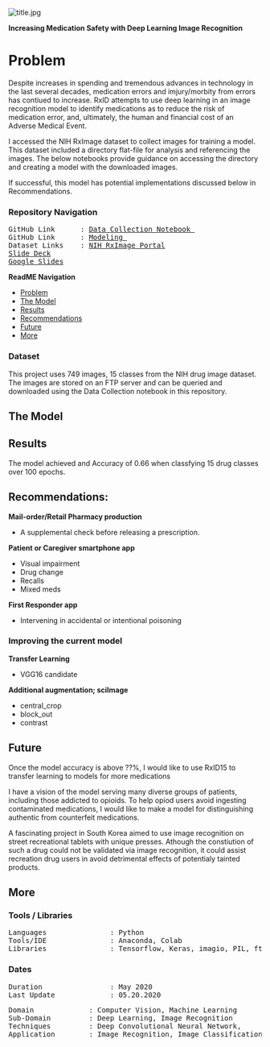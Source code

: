 ![title.jpg](https://github.com/a-woodbury/RxID/blob/master/Images/RxID-1.jpg)

**Increasing Medication Safety with Deep Learning Image Recognition**

# Problem

Despite increases in spending and tremendous advances in technology in the last several decades, medication errors and imjury/morbity from errors has contiued to increase. RxID attempts to use deep learning in an image recognition model to identify medications as to reduce the risk of medication error, and, ultimately, the human and financial cost of an Adverse Medical Event.

I accessed the NIH RxImage dataset to collect images for training a model. This dataset included a directory flat-file for analysis and referencing the images. The below notebooks provide guidance on accessing the directory and creating a model with the downloaded images.

If successful, this model has potential implementations discussed below in Recommendations. 

### Repository Navigation
<pre>
GitHub Link      : <a href=https://github.com/a-woodbury/RxID/blob/master/RxID15_Data_Collection.ipynb>Data Collection Notebook </a>
GitHub Link      : <a href=https://github.com/a-woodbury/RxID/blob/master/RxID15_Modeling.ipynb>Modeling </a>
Dataset Links    : <a href=https://www.nlm.nih.gov/databases/download/pill_image.html>NIH RxImage Portal</a>
<a href=https://github.com/a-woodbury/RxID/blob/master/Presentation/RxID.pdf>Slide Deck</a>
<a href=https://docs.google.com/presentation/d/1f2bLza9GFhIXUAMudNsb00RTpHAwg5JegGIw2i2Jg8A/edit?usp=sharing>Google Slides</a>
</pre>

**ReadME Navigation**

- [Problem](https://github.com/a-woodbury/RxID/blob/master/README.md#more)
- [The Model](https://github.com/a-woodbury/RxID#the-model)
- [Results](https://github.com/a-woodbury/RxID#results)
- [Recommendations](https://github.com/a-woodbury/RxID#recommendations)
- [Future](https://github.com/a-woodbury/RxID#future)
- [More](https://github.com/a-woodbury/RxID#more)

### Dataset

This project uses 749 images, 15 classes from the NIH drug image dataset. The images are stored on an FTP server and can be queried and downloaded using the Data Collection notebook in this repository. 

## The Model

## Results

The model achieved and Accuracy of 0.66 when classfying 15 drug classes over 100 epochs. 




## Recommendations:

**Mail-order/Retail Pharmacy production**
- A supplemental check before releasing a prescription.

**Patient or Caregiver smartphone app**
- Visual impairment
- Drug change
- Recalls
- Mixed meds

**First Responder app** 

- Intervening in accidental or intentional poisoning

### Improving the current model

**Transfer Learning**
  - VGG16 candidate

**Additional augmentation; sciImage**
  - central_crop
  - block_out
  - contrast
 
## Future

Once the model accuracy is above ??%, I would like to use RxID15 to transfer learning to models for more medications

I have a vision of the model serving many diverse groups of patients, including those addicted to opioids. To help opiod users avoid ingesting contaminated medications, I would like to make a model for distinguishing authentic from counterfeit medications. 

A fascinating project in South Korea aimed to use image recognition on street recreational tablets with unique presses. Athough the constiution of such a drug could not be validated via image recognition, it could assist recreation drug users in avoid detrimental effects of potentialy tainted products. 

## More

### Tools / Libraries
<pre>
Languages               : Python
Tools/IDE               : Anaconda, Colab
Libraries               : Tensorflow, Keras, imagio, PIL, ftplib
</pre>

### Dates
<pre>
Duration                : May 2020
Last Update             : 05.20.2020
</pre>

<pre>
Domain             : Computer Vision, Machine Learning
Sub-Domain         : Deep Learning, Image Recognition
Techniques         : Deep Convolutional Neural Network, 
Application        : Image Recognition, Image Classification
</pre>
